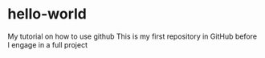 # hello-world
My tutorial on how to use github
This is my first repository in GitHub before I engage in a full project


